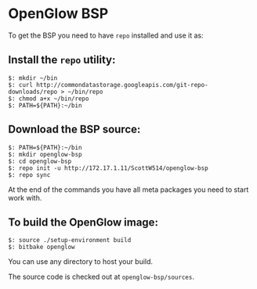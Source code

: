 # OpenGlow BSP

To get the BSP you need to have `repo` installed and use it as:

## Install the `repo` utility:

```console
$: mkdir ~/bin
$: curl http://commondatastorage.googleapis.com/git-repo-downloads/repo > ~/bin/repo
$: chmod a+x ~/bin/repo
$: PATH=${PATH}:~/bin
```

## Download the BSP source:

```console
$: PATH=${PATH}:~/bin
$: mkdir openglow-bsp
$: cd openglow-bsp
$: repo init -u http://172.17.1.11/ScottW514/openglow-bsp
$: repo sync
```

At the end of the commands you have all meta packages you need to start work with.

## To build the OpenGlow image:

```console
$: source ./setup-environment build
$: bitbake openglow
```
You can use any directory to host your build.

The source code is checked out at `openglow-bsp/sources`.
